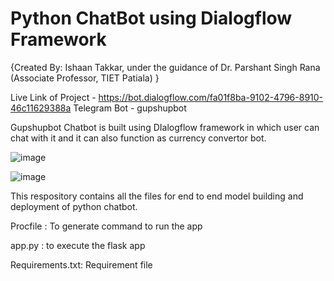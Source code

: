 # Python ChatBot using Dialogflow Framework

{Created By: Ishaan Takkar, under the guidance of Dr. Parshant Singh Rana (Associate Professor, TIET Patiala) }

Live Link of Project - https://bot.dialogflow.com/fa01f8ba-9102-4796-8910-46c11629388a
Telegram Bot - gupshupbot 

Gupshupbot Chatbot is built using DIalogflow framework in which user can chat with it and it can also function as currency convertor bot.

![image](https://user-images.githubusercontent.com/63262408/142768743-9e05e899-fcfe-44e6-a7a1-a1003c034acc.png)

![image](https://user-images.githubusercontent.com/63262408/142768785-33e29654-567e-4a89-b215-bbcd9bacef5e.png)


This respository contains all the files for end to end model building and deployment of python chatbot.

Procfile : To generate command to run the app

app.py : to execute the flask app 

Requirements.txt: Requirement file
